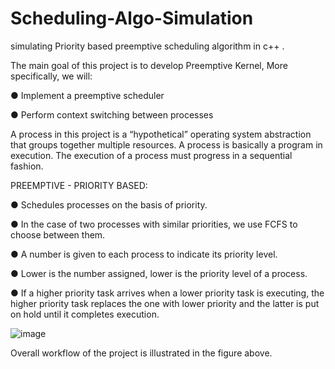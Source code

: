 # Scheduling-Algo-Simulation
simulating Priority based preemptive scheduling algorithm in c++ .

The main goal of this project is to develop Preemptive Kernel,   More specifically, we will:

●	Implement a preemptive scheduler

●	Perform context switching  between processes 

A process in this project is a “hypothetical” operating system abstraction that groups together multiple resources. A process is basically a program in execution. The execution of a process must progress in a sequential fashion. 


PREEMPTIVE - PRIORITY BASED:

●	Schedules processes on the basis of priority.

●	In the case of two processes with similar priorities, we use FCFS to choose between them.

●	A number is given to each process to indicate its priority level.

●	Lower is the number assigned, lower is the priority level of a process.

●	If a higher priority task arrives when a lower priority task is executing, the higher priority task replaces the one with lower priority and the latter is put on hold until it completes execution.



![image](https://user-images.githubusercontent.com/83614865/198855991-765c7620-f389-4310-afd4-44dce11bc2c7.png)

Overall workflow of the project is illustrated in the figure above.




